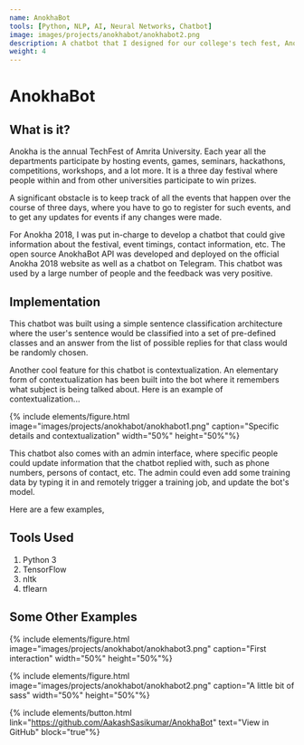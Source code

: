```yaml
---
name: AnokhaBot
tools: [Python, NLP, AI, Neural Networks, Chatbot]
image: images/projects/anokhabot/anokhabot2.png
description: A chatbot that I designed for our college's tech fest, Anokha 2018
weight: 4
---
```


# AnokhaBot

## What is it?

Anokha is the annual TechFest of Amrita University. Each year all the departments participate by hosting events, games, seminars, hackathons, competitions, workshops, and a lot more. It is a three day festival where people within and from other universities participate to win prizes.

A significant obstacle is to keep track of all the events that happen over the course of three days, where you have to go to register for such events, and to get any updates for events if any changes were made.

For Anokha 2018, I was put in-charge to develop a chatbot that could give information about the festival, event timings, contact information, etc. The open source AnokhaBot API was developed and deployed on the official Anokha 2018 website as well as a chatbot on Telegram. This chatbot was used by a large number of people and the feedback was very positive.

## Implementation

This chatbot was built using a simple sentence classification architecture where the user's sentence would be classified into a set of pre-defined classes and an answer from the list of possible replies for that class would be randomly chosen.

Another cool feature for this chatbot is contextualization. An elementary form of contextualization has been built into the bot where it remembers what subject is being talked about. Here is an example of contextualization...

{% include elements/figure.html image="images/projects/anokhabot/anokhabot1.png" caption="Specific details and contextualization" width="50%" height="50%"%}

This chatbot also comes with an admin interface, where specific people could update information that the chatbot replied with, such as phone numbers, persons of contact, etc. The admin could even add some training data by typing it in and remotely trigger a training job, and update the bot's model.

Here are a few examples,

## Tools Used

1. Python 3
2. TensorFlow
3. nltk
4. tflearn

## Some Other Examples

{% include elements/figure.html image="images/projects/anokhabot/anokhabot3.png" caption="First interaction" width="50%" height="50%"%}

{% include elements/figure.html image="images/projects/anokhabot/anokhabot2.png" caption="A little bit of sass" width="50%" height="50%"%}

{% include elements/button.html link="https://github.com/AakashSasikumar/AnokhaBot" text="View in GitHub" block="true"%}
